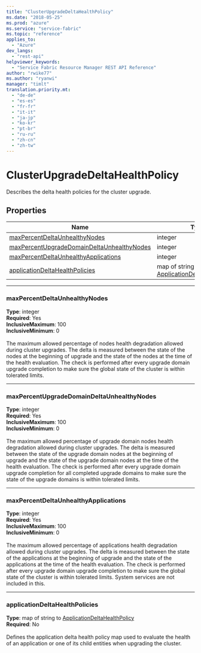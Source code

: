 ```yaml
---
title: "ClusterUpgradeDeltaHealthPolicy"
ms.date: "2018-05-25"
ms.prod: "azure"
ms.service: "service-fabric"
ms.topic: "reference"
applies_to: 
  - "Azure"
dev_langs: 
  - "rest-api"
helpviewer_keywords: 
  - "Service Fabric Resource Manager REST API Reference"
author: "rwike77"
ms.author: "ryanwi"
manager: "timlt"
translation.priority.mt: 
  - "de-de"
  - "es-es"
  - "fr-fr"
  - "it-it"
  - "ja-jp"
  - "ko-kr"
  - "pt-br"
  - "ru-ru"
  - "zh-cn"
  - "zh-tw"
---
```

# ClusterUpgradeDeltaHealthPolicy

Describes the delta health policies for the cluster upgrade.

## Properties

| Name | Type | Required |
| --- | --- | --- |
| [maxPercentDeltaUnhealthyNodes](#maxpercentdeltaunhealthynodes) | integer | Yes |
| [maxPercentUpgradeDomainDeltaUnhealthyNodes](#maxpercentupgradedomaindeltaunhealthynodes) | integer | Yes |
| [maxPercentDeltaUnhealthyApplications](#maxpercentdeltaunhealthyapplications) | integer | Yes |
| [applicationDeltaHealthPolicies](#applicationdeltahealthpolicies) | map of string to [ApplicationDeltaHealthPolicy](sfrp-model-applicationdeltahealthpolicy.md) | No |

____
### maxPercentDeltaUnhealthyNodes
__Type__: integer <br/>
__Required__: Yes<br/>
__InclusiveMaximum__: 100 <br/>
__InclusiveMinimum__: 0 <br/>
<br/>
The maximum allowed percentage of nodes health degradation allowed during cluster upgrades.
The delta is measured between the state of the nodes at the beginning of upgrade and the state of the nodes at the time of the health evaluation.
The check is performed after every upgrade domain upgrade completion to make sure the global state of the cluster is within tolerated limits.


____
### maxPercentUpgradeDomainDeltaUnhealthyNodes
__Type__: integer <br/>
__Required__: Yes<br/>
__InclusiveMaximum__: 100 <br/>
__InclusiveMinimum__: 0 <br/>
<br/>
The maximum allowed percentage of upgrade domain nodes health degradation allowed during cluster upgrades.
The delta is measured between the state of the upgrade domain nodes at the beginning of upgrade and the state of the upgrade domain nodes at the time of the health evaluation.
The check is performed after every upgrade domain upgrade completion for all completed upgrade domains to make sure the state of the upgrade domains is within tolerated limits.


____
### maxPercentDeltaUnhealthyApplications
__Type__: integer <br/>
__Required__: Yes<br/>
__InclusiveMaximum__: 100 <br/>
__InclusiveMinimum__: 0 <br/>
<br/>
The maximum allowed percentage of applications health degradation allowed during cluster upgrades.
The delta is measured between the state of the applications at the beginning of upgrade and the state of the applications at the time of the health evaluation.
The check is performed after every upgrade domain upgrade completion to make sure the global state of the cluster is within tolerated limits. System services are not included in this.


____
### applicationDeltaHealthPolicies
__Type__: map of string to [ApplicationDeltaHealthPolicy](sfrp-model-applicationdeltahealthpolicy.md) <br/>
__Required__: No<br/>
<br/>
Defines the application delta health policy map used to evaluate the health of an application or one of its child entities when upgrading the cluster.
